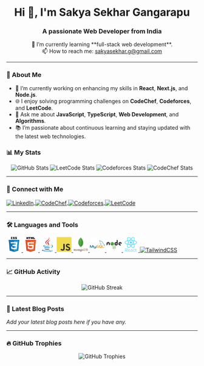 <h1 align="center">Hi 👋, I'm Sakya Sekhar Gangarapu</h1>
<h3 align="center">A passionate Web Developer from India</h3>

<p align="center">
  🌱 I’m currently learning **full-stack web development**.<br>
  📫 How to reach me: <a href="mailto:sakyasekhar.g@gmail.com">sakyasekhar.g@gmail.com</a>
</p>

---

### 🚀 About Me
- 🔭 I’m currently working on enhancing my skills in **React**, **Next.js**, and **Node.js**.
- 🌐 I enjoy solving programming challenges on **CodeChef**, **Codeforces**, and **LeetCode**.
- 💬 Ask me about **JavaScript**, **TypeScript**, **Web Development**, and **Algorithms**.
- 📚 I’m passionate about continuous learning and staying updated with the latest web technologies.

### 📊 My Stats
<p align="center">
  <img src="https://github-readme-stats.vercel.app/api?username=sakyasekhar&show_icons=true&theme=radical" alt="GitHub Stats" />
  <img src="https://leetcard.jacoblin.cool/sakyasekhar?theme=light&ext=heatmap" alt="LeetCode Stats" />
  <img src="https://img.shields.io/badge/Codeforces-Rating-1700-blue?logo=codeforces" alt="Codeforces Stats" />
  <img src="https://img.shields.io/badge/CodeChef-Rating-1600-green?logo=codechef" alt="CodeChef Stats" />
</p>

---

### 🤝 Connect with Me
<p align="left">
  <a href="https://linkedin.com/in/sakyasekhar-gangarapu" target="_blank">
    <img align="center" src="https://raw.githubusercontent.com/rahuldkjain/github-profile-readme-generator/master/src/images/icons/Social/linked-in-alt.svg" alt="LinkedIn" height="30" width="40" />
  </a>
  <a href="https://www.codechef.com/users/sakyasekhar" target="_blank">
    <img align="center" src="https://cdn.jsdelivr.net/npm/simple-icons@3.1.0/icons/codechef.svg" alt="CodeChef" height="30" width="40" />
  </a>
  <a href="https://codeforces.com/profile/sakyasekhar" target="_blank">
    <img align="center" src="https://raw.githubusercontent.com/rahuldkjain/github-profile-readme-generator/master/src/images/icons/Social/codeforces.svg" alt="Codeforces" height="30" width="40" />
  </a>
  <a href="https://www.leetcode.com/sakyasekhar" target="_blank">
    <img align="center" src="https://raw.githubusercontent.com/rahuldkjain/github-profile-readme-generator/master/src/images/icons/Social/leet-code.svg" alt="LeetCode" height="30" width="40" />
  </a>
</p>

---

### 🛠 Languages and Tools
<p align="left"> 
  <a href="https://www.w3schools.com/css/" target="_blank" rel="noreferrer"> 
    <img src="https://raw.githubusercontent.com/devicons/devicon/master/icons/css3/css3-original-wordmark.svg" alt="CSS3" width="40" height="40"/> 
  </a> 
  <a href="https://www.w3.org/html/" target="_blank" rel="noreferrer"> 
    <img src="https://raw.githubusercontent.com/devicons/devicon/master/icons/html5/html5-original-wordmark.svg" alt="HTML5" width="40" height="40"/> 
  </a> 
  <a href="https://www.java.com" target="_blank" rel="noreferrer"> 
    <img src="https://raw.githubusercontent.com/devicons/devicon/master/icons/java/java-original.svg" alt="Java" width="40" height="40"/> 
  </a> 
  <a href="https://developer.mozilla.org/en-US/docs/Web/JavaScript" target="_blank" rel="noreferrer"> 
    <img src="https://raw.githubusercontent.com/devicons/devicon/master/icons/javascript/javascript-original.svg" alt="JavaScript" width="40" height="40"/> 
  </a> 
  <a href="https://www.mongodb.com/" target="_blank" rel="noreferrer"> 
    <img src="https://raw.githubusercontent.com/devicons/devicon/master/icons/mongodb/mongodb-original-wordmark.svg" alt="MongoDB" width="40" height="40"/> 
  </a> 
  <a href="https://www.mysql.com/" target="_blank" rel="noreferrer"> 
    <img src="https://raw.githubusercontent.com/devicons/devicon/master/icons/mysql/mysql-original-wordmark.svg" alt="MySQL" width="40" height="40"/> 
  </a> 
  <a href="https://nodejs.org" target="_blank" rel="noreferrer"> 
    <img src="https://raw.githubusercontent.com/devicons/devicon/master/icons/nodejs/nodejs-original-wordmark.svg" alt="Node.js" width="40" height="40"/> 
  </a> 
  <a href="https://reactjs.org/" target="_blank" rel="noreferrer"> 
    <img src="https://raw.githubusercontent.com/devicons/devicon/master/icons/react/react-original-wordmark.svg" alt="React" width="40" height="40"/> 
  </a> 
  <a href="https://tailwindcss.com/" target="_blank" rel="noreferrer"> 
    <img src="https://www.vectorlogo.zone/logos/tailwindcss/tailwindcss-icon.svg" alt="TailwindCSS" width="40" height="40"/> 
  </a> 
</p>

---

### 📈 GitHub Activity
<p align="center">
  <img src="https://github-readme-streak-stats.herokuapp.com/?user=sakyasekhar&theme=radical" alt="GitHub Streak" />
</p>

---

### 📝 Latest Blog Posts
<!-- BLOG-POST-LIST:START -->
<!-- BLOG-POST-LIST:END -->
*Add your latest blog posts here if you have any.*

---

### 🔥 GitHub Trophies
<p align="center">
  <img src="https://github-profile-trophy.vercel.app/?username=sakyasekhar&theme=radical&row=1" alt="GitHub Trophies" />
</p>

